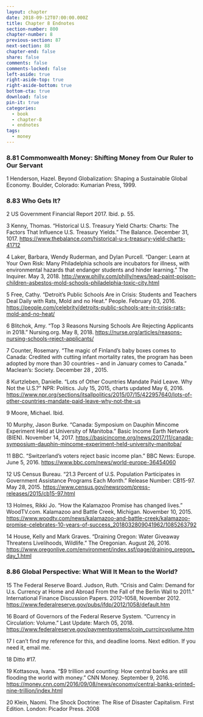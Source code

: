```yaml
---
layout: chapter
date: 2018-09-12T07:00:00.000Z
title: Chapter 8 Endnotes
section-number: 800
chapter-number: 8
previous-section: 87
next-section: 88
chapter-end: false
share: false
comments: false
comments-locked: false
left-aside: true
right-aside-top: true
right-aside-bottom: true
bottom-cta: true
download: false
pin-it: true
categories:
  - book
  - chapter-8
  - endnotes
tags:
  - money
---
```

### 8.81 Commonwealth Money: Shifting Money from Our Ruler to Our Servant


1 Henderson, Hazel. Beyond Globalization: Shaping a Sustainable Global Economy.
Boulder, Colorado: Kumarian Press, 1999.

### 8.83 Who Gets It?


2 US Government Financial Report 2017. Ibid. p. 55.


3 Kenny, Thomas. “Historical U.S. Treasury Yield Charts: Charts: The Factors That
Influence U.S. Treasury Yields.” The Balance. December 31, 1017. <https://www.thebalance.com/historical-u-s-treasury-yield-charts-41712>


4 Laker, Barbara, Wendy Ruderman, and Dylan Purcell. “Danger: Learn at Your Own
Risk: Many Philadelphia schools are incubators for illness, with environmental
hazards that endanger students and hinder learning.” The Inquirer. May 3, 2018.
<http://www.philly.com/philly/news/lead-paint-poison-children-asbestos-mold-schools-philadelphia-toxic-city.html>


5 Free, Cathy. “Detroit’s Public Schools Are in Crisis: Students and Teachers Deal Daily
with Rats, Mold and no Heat.” People. February 03, 2016. <https://people.com/celebrity/detroits-public-schools-are-in-crisis-rats-mold-and-no-heat/>


6 Blitchok, Amy. “Top 3 Reasons Nursing Schools Are Rejecting Applicants
in 2018.” Nursing.org. May 8, 2018. <https://nurse.org/articles/reasons-nursing-schools-reject-applicants/>


7 Counter, Rosemary. “The magic of Finland’s baby boxes comes to Canada: Credited
with cutting infant mortality rates, the program has been adopted by more than
30 countries – and in January comes to Canada.” Maclean’s: Society. December
28 , 2015.


8 Kurtzleben, Danielle. “Lots of Other Countries Mandate Paid Leave. Why
Not the U.S.?” NPR: Politics. July 15, 2015, charts updated May 6, 2016.
<https://www.npr.org/sections/itsallpolitics/2015/07/15/422957640/lots-of-other-countries-mandate-paid-leave-why-not-the-us>


9 Moore, Michael. Ibid.


10 Murphy, Jason Burke. “Canada: Symposium on Dauphin Mincome
Experiment Held at University of Manitoba.” Basic Income Earth Network
(BIEN). November 14, 2017. <https://basicincome.org/news/2017/11/canada-symposium-dauphin-mincome-experiment-held-university-manitoba/>


11 BBC. “Switzerland’s voters reject basic income plan.” BBC News: Europe. June 5, 2016. <https://www.bbc.com/news/world-europe-36454060>


12 US Census Bureau. “21.3 Percent of U.S. Population Participates in Government
Assistance Programs Each Month.” Release Number: CB15-97. May 28, 2015.
<https://www.census.gov/newsroom/press-releases/2015/cb15-97.html>


13 Holmes, Rikki Jo. “How the Kalamazoo Promise has changed
lives.” WoodTV.com. Kalamazoo and Battle Creek, Michigan.
November 10, 2015. <https://www.woodtv.com/news/kalamazoo-and-battle-creek/kalamazoo-promise-celebrates-10-years-of-success_2018032809041962/1085263792>


14 House, Kelly and Mark Graves. “Draining Oregon: Water Giveaway Threatens
Livelihoods, Wildlife.” The Oregonian. August 26, 2016. <https://www.oregonlive.com/environment/index.ssf/page/draining_oregon_day_1.html>

### 8.86 Global Perspective: What Will It Mean to the World?


15 The Federal Reserve Board. Judson, Ruth. “Crisis and Calm: Demand for
U.s. Currency at Home and Abroad From the Fall of the Berlin Wall to 2011.”
International Finance Discussion Papers. 2012–1058, November 2012. <https://www.federalreserve.gov/pubs/ifdp/2012/1058/default.htm>


16 Board of Governors of the Federal Reserve System. “Currency in Circulation:
Volume.” Last Update: March 05, 2018. <https://www.federalreserve.gov/paymentsystems/coin_currcircvolume.htm>


17 I can’t find my reference for this, and deadline looms. Next edition. If you need it,
email me.


18 Ditto #17.


19 Kottasova, Ivana. “$9 trillion and counting: How central banks are still flooding
the world with money.” CNN Money. September 9, 2016. <https://money.cnn.com/2016/09/08/news/economy/central-banks-printed-nine-trillion/index.html>


20 Klein, Naomi. The Shock Doctrine: The Rise of Disaster Capitalism. First Edition.
London: Picador Press. 2008
